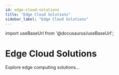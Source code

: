 ```yaml
---
id: edge-cloud-solutions
title: "Edge Cloud Solutions"
sidebar_label: "Edge Cloud Solutions"
---
```

import useBaseUrl from '@docusaurus/useBaseUrl';

# Edge Cloud Solutions
Explore edge computing solutions...
